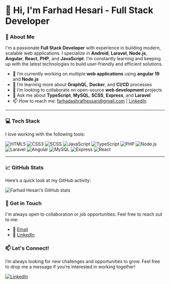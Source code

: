 # 👋 Hi, I'm Farhad Hesari - Full Stack Developer

### 🚀 About Me
I'm a passionate **Full Stack Developer** with experience in building modern, scalable web applications. I specialize in  **Android**, **Laravel**, **Node.js**, **Angular**, **React**, **PHP**, and **JavaScript**. I'm constantly learning and keeping up with the latest technologies to build user-friendly and efficient solutions.

- 🔭 I’m currently working on multiple **web applications** using **angular 19** and **Node.js**
- 🌱 I’m learning more about **GraphQL**, **Docker**, and **CI/CD** processes
- 👯 I’m looking to collaborate on open-source **web development** projects
- 💬 Ask me about **TypeScript**, **MySQL**, **SCSS**, **Express**, and **Laravel**
- 📫 How to reach me: [farhadashrafhessari@gmail.com](mailto:farhadashrafhessari@gmail.com) | [LinkedIn](https://www.linkedin.com/in/farhad-hessari-6665a4b4)

---

### 💻 Tech Stack

I love working with the following tools:

![HTML5](https://img.shields.io/badge/-HTML5-E34F26?style=flat&logo=html5&logoColor=white)
![CSS3](https://img.shields.io/badge/-CSS3-1572B6?style=flat&logo=css3&logoColor=white)
![SCSS](https://img.shields.io/badge/-SCSS-CC6699?style=flat&logo=sass&logoColor=white)
![JavaScript](https://img.shields.io/badge/-JavaScript-F7DF1E?style=flat&logo=javascript&logoColor=black)
![TypeScript](https://img.shields.io/badge/-TypeScript-3178C6?style=flat&logo=typescript&logoColor=white)
![PHP](https://img.shields.io/badge/-PHP-777BB4?style=flat&logo=php&logoColor=white)
![Node.js](https://img.shields.io/badge/-Node.js-339933?style=flat&logo=node.js&logoColor=white)
![Laravel](https://img.shields.io/badge/-Laravel-E74430?style=flat&logo=laravel&logoColor=white)
![Angular](https://img.shields.io/badge/-Angular-DD0031?style=flat&logo=angular&logoColor=white)
![MySQL](https://img.shields.io/badge/-MySQL-4479A1?style=flat&logo=mysql&logoColor=white)
![Express](https://img.shields.io/badge/-Express-000000?style=flat&logo=express&logoColor=white)
![React](https://img.shields.io/badge/-React-61DAFB?style=flat&logo=react&logoColor=black)

---

### 📈 GitHub Stats

Here’s a quick look at my GitHub activity:

![Farhad Hesari's GitHub stats](https://github-readme-stats.vercel.app/api?username=farhadhesari&show_icons=true&hide_title=true&count_private=true&theme=radical)


### 💬 Get in Touch

I'm always open to collaboration or job opportunities. Feel free to reach out to me:

- 📧 [Email](mailto:farhadashrafhessari@gmail.com)
- 💼 [LinkedIn](https://www.linkedin.com/in/farhad-hessari-6665a4b4)

### 📫 Let's Connect!

I’m always looking for new challenges and opportunities to grow. Feel free to drop me a message if you’re interested in working together!

[![LinkedIn](https://img.shields.io/badge/-LinkedIn-blue?style=flat&logo=linkedin)](https://www.linkedin.com/in/farhad-hessari-6665a4b4)
